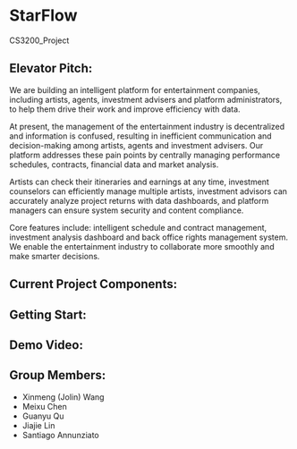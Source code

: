 # StarFlow
CS3200_Project

## Elevator Pitch: 
We are building an intelligent platform for entertainment companies, including artists, agents, investment advisers and platform administrators, to help them drive their work and improve efficiency with data.

At present, the management of the entertainment industry is decentralized and information is confused, resulting in inefficient communication and decision-making among artists, agents and investment advisers. Our platform addresses these pain points by centrally managing performance schedules, contracts, financial data and market analysis.

Artists can check their itineraries and earnings at any time, investment counselors can efficiently manage multiple artists, investment advisors can accurately analyze project returns with data dashboards, and platform managers can ensure system security and content compliance.

Core features include: intelligent schedule and contract management, investment analysis dashboard and back office rights management system. We enable the entertainment industry to collaborate more smoothly and make smarter decisions.

## Current Project Components:

## Getting Start:



## Demo Video:

## Group Members:
* Xinmeng (Jolin) Wang
* Meixu Chen
* Guanyu Qu
* Jiajie Lin
* Santiago Annunziato
